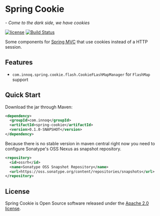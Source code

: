 # Spring Cookie
*- Come to the dark side, we have cookies*

[![license](https://img.shields.io/badge/License-Apache%202.0-blue.svg)](https://www.apache.org/licenses/LICENSE-2.0) [![Build Status](https://travis-ci.org/innoq/spring-cookie.svg?branch=master)](https://travis-ci.org/innoq/spring-cookie)

Some components for
[Spring MVC](https://docs.spring.io/spring/docs/current/spring-framework-reference/web.html)
that use cookies instead of a HTTP session.


## Features

* `com.innoq.spring.cookie.flash.CookieFLashMapManager` for `FlashMap` support


## Quick Start

Download the jar through Maven:

```xml
<dependency>
  <groupId>com.innoq</groupId>
  <artifactId>spring-cookie</artifactId>
  <version>0.1.0-SNAPSHOT</version>
</dependency>
```

Because there is no stable version in maven central right now you need to
configure Sonatype's OSS Nexus as snapshot repository.

```xml
<repository>
  <id>ossrh</id>
  <name>Sonatype OSS Snapshot Repository</name>
  <url>https://oss.sonatype.org/content/repositories/snapshots</url>
</repository>
```


## License

Spring Cookie is Open Source software released under the
[Apache 2.0 license](http://www.apache.org/licenses/LICENSE-2.0.html).

